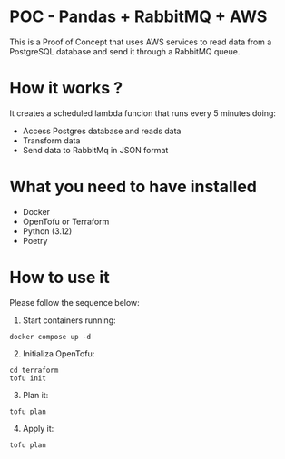 # POC - Pandas + RabbitMQ + AWS
This is a Proof of Concept that uses AWS services to read data from a PostgreSQL database and send it through a RabbitMQ queue.

# How it works ?
It creates a scheduled lambda funcion that runs every 5 minutes doing:
- Access Postgres database and reads data
- Transform data 
- Send data to RabbitMq in JSON format

# What you need to have installed
- Docker
- OpenTofu or Terraform
- Python (3.12)
- Poetry

# How to use it
Please follow the sequence below:

1. Start containers running:
```
docker compose up -d
```

2. Initializa OpenTofu:
```
cd terraform
tofu init
```

3. Plan it:
```
tofu plan
```

4. Apply it:
```
tofu plan
```